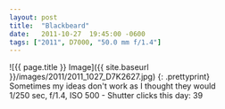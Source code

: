 ```yaml
---
layout: post
title:  "Blackbeard"
date:   2011-10-27  19:45:00 -0600
tags: ["2011", D7000, "50.0 mm f/1.4"]
---
```

![{{ page.title }} Image]({{ site.baseurl }}/images/2011/2011_1027_D7K2627.jpg)
{: .prettyprint}  
Sometimes my ideas don't work as I thought they would  
1/250 sec, f/1.4, ISO 500 - Shutter clicks this day: 39